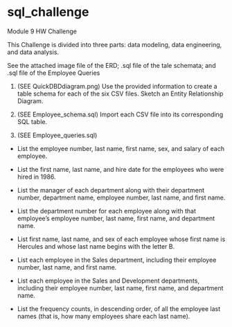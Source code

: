 # sql_challenge
Module 9 HW Challenge


This Challenge is divided into three parts: data modeling, data engineering, and data analysis.

See the attached image file of the ERD; .sql file of the tale schemata; and .sql file of the Employee Queries

1) (SEE QuickDBDdiagram.png) Use the provided information to create a table schema for each of the six CSV files. Sketch an Entity Relationship Diagram.

2) (SEE Employee_schema.sql) Import each CSV file into its corresponding SQL table.

3) (SEE Employee_queries.sql)
* List the employee number, last name, first name, sex, and salary of each employee.

* List the first name, last name, and hire date for the employees who were hired in 1986.

* List the manager of each department along with their department number, department name, employee number, last name, and first name.

* List the department number for each employee along with that employee’s employee number, last name, first name, and department name.

* List first name, last name, and sex of each employee whose first name is Hercules and whose last name begins with the letter B.

* List each employee in the Sales department, including their employee number, last name, and first name.

* List each employee in the Sales and Development departments, including their employee number, last name, first name, and department name.

* List the frequency counts, in descending order, of all the employee last names (that is, how many employees share each last name).
